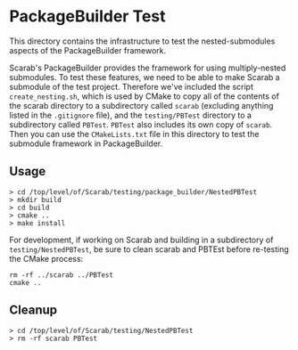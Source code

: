 # PackageBuilder Test

This directory contains the infrastructure to test the nested-submodules aspects of the PackageBuilder framework.

Scarab's PackageBuilder provides the framework for using multiply-nested submodules.  To test these features, we need to be able to make Scarab a submodule of the test project.  Therefore we've included the script `create_nesting.sh`, which is used by CMake to copy all of the contents of the scarab directory to a subdirectory called `scarab` (excluding anything listed in the `.gitignore` file), and the `testing/PBTest` directory to a subdirectory called `PBTest`.  `PBTest` also includes its own copy of `scarab`.  Then you can use the `CMakeLists.txt` file in this directory to test the submodule framework in PackageBuilder.

## Usage

```
> cd /top/level/of/Scarab/testing/package_builder/NestedPBTest
> mkdir build
> cd build
> cmake ..
> make install
```

For development, if working on Scarab and building in a subdirectory of `testing/NestedPBTest`, be sure to clean scarab and PBTEst before re-testing the CMake process:

```
rm -rf ../scarab ../PBTest
cmake ..
```

## Cleanup

```
> cd /top/level/of/Scarab/testing/NestedPBTest
> rm -rf scarab PBTest
```
